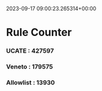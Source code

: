 2023-09-17 09:00:23.265314+00:00
# Rule Counter 
 ### UCATE : 427597

 ### Veneto : 179575

 ### Allowlist : 13930